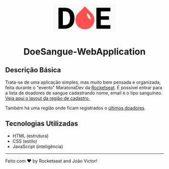 <h1 align="center">
    <img alt="Imagem de DOE" src="public/logo.png" width="200px" />
</h1>

<h1 align="center">
    DoeSangue-WebApplication
</h1>

## Descrição Básica

Trata-se de uma aplicação simples, mas muito bem pensada e organizada, feita durante o "evento" MaratonaDev da [Rocketseat](https://rocketseat.com.br).
É possível entrar para a lista de doadores de sangue cadastrando nome, email e o tipo sanguíneo.\
[Veja aqui o layout da região de cadastro.](public/DOE_1.png)

Também há uma região onde ficam registrados o [últimos doadores](public/DOE_2.png).

## Tecnologias Utilizadas

- HTML (estrutura)
- CSS (estilo)
- JavaScript (inteligência)

---

Feito com :heart: by Rocketseat and João Victor!
